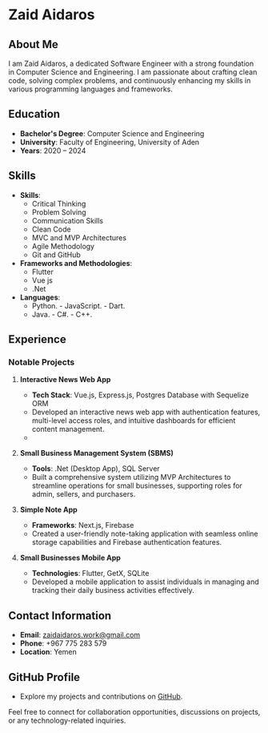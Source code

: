# Zaid Aidaros

## About Me
I am Zaid Aidaros, a dedicated Software Engineer with a strong foundation in Computer Science and Engineering. I am passionate about crafting clean code, solving complex problems, and continuously enhancing my skills in various programming languages and frameworks.

## Education
- **Bachelor's Degree**: Computer Science and Engineering
- **University**: Faculty of Engineering, University of Aden
- **Years**: 2020 – 2024

## Skills
- **Skills**:
  - Critical Thinking
  - Problem Solving
  - Communication Skills
  - Clean Code
  - MVC and MVP Architectures
  - Agile Methodology
  - Git and GitHub
- **Frameworks and Methodologies**:
  - Flutter
  - Vue js
  - .Net
- **Languages**:
  - Python.  - JavaScript. - Dart.
  - Java. - C#. - C++.

## Experience
### Notable Projects
1. **Interactive News Web App**
   - **Tech Stack**: Vue.js, Express.js, Postgres Database with Sequelize ORM
   - Developed an interactive news web app with authentication features, multi-level access roles, and intuitive dashboards for efficient content management.
   - <a hr=github.com/zaidaidaros/news />

2. **Small Business Management System (SBMS)**
   - **Tools**: .Net (Desktop App), SQL Server
   - Built a comprehensive system utilizing MVP Architectures to streamline operations for small businesses, supporting roles for admin, sellers, and purchasers.

3. **Simple Note App**
   - **Frameworks**: Next.js, Firebase
   - Created a user-friendly note-taking application with seamless online storage capabilities and Firebase authentication features.

4. **Small Businesses Mobile App**
   - **Technologies**: Flutter, GetX, SQLite
   - Developed a mobile application to assist individuals in managing and tracking their daily business activities effectively.

## Contact Information
- **Email**: zaidaidaros.work@gmail.com
- **Phone**: +967 775 283 579
- **Location**: Yemen

## GitHub Profile
- Explore my projects and contributions on [GitHub](https://github.com/zaidaidaros).

Feel free to connect for collaboration opportunities, discussions on projects, or any technology-related inquiries.
